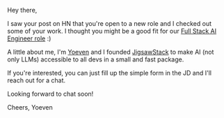Hey there,

I saw your post on HN that you're open to a new role and I checked out some of your work. I thought you might be a good fit for our [Full Stack AI Engineer role](https://jigsawstack.com/careers) :)

A little about me, I'm [Yoeven](https://www.linkedin.com/in/yoeven/) and I founded [JigsawStack](https://jigsawstack.com) to make AI (not only LLMs) accessible to all devs in a small and fast package.

If you're interested, you can just fill up the simple form in the JD and I'll reach out for a chat.

Looking forward to chat soon!

Cheers,
Yoeven
